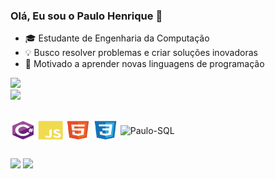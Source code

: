 ### Olá, Eu sou o Paulo Henrique 👋

- 🎓 Estudante de Engenharia da Computação
- 💡 Busco resolver problemas e criar soluções inovadoras
- 🌱 Motivado a aprender novas linguagens de programação

![](https://github-readme-stats.vercel.app/api?username=paulohenriques7&theme=tokyonight&hide_border=false&include_all_commits=true&count_private=false)<br/>
![](https://github-readme-stats.vercel.app/api/top-langs/?username=elizaeduarda&theme=tokyonight&hide_border=false&include_all_commits=true&count_private=false&layout=compact)

  <div style="display: inline_block"><br>
     <img align="center" alt="Paulo-Csharp" height="30" width="40" src="https://raw.githubusercontent.com/devicons/devicon/master/icons/csharp/csharp-original.svg">
    <img align="center" alt="Paulo-Js" height="30" width="40" src="https://raw.githubusercontent.com/devicons/devicon/master/icons/javascript/javascript-plain.svg">
    <img align="center" alt="Paulo-HTML" height="30" width="40" src="https://raw.githubusercontent.com/devicons/devicon/master/icons/html5/html5-original.svg">
   <img align="center" alt="Paulo-CSS" height="30" width="40" src="https://raw.githubusercontent.com/devicons/devicon/master/icons/css3/css3-original.svg">
    <img align="center" alt="Paulo-SQL" height="30" width="40"src="https://www.svgrepo.com/show/303229/microsoft-sql-server-logo.svg" />       
     </div>
  
##
  <div>
       <a href="www.linkedin.com/in/paulo-henrique-alves-silva-08667a220" target="_blank"><img src="https://img.shields.io/badge/-LinkedIn-%230077B5?style=for-the-badge&logo=linkedin&logoColor=white" target="_blank"></a> 
      <a href="mailto:paulohalves.contato@gmail.com"><img src="https://img.shields.io/badge/Gmail-D14836?style=for-the-badge&logo=gmail&logoColor=white"><a/>
    
  </div>

